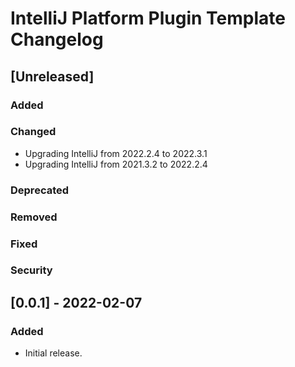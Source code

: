 <!-- Keep a Changelog guide -> https://keepachangelog.com -->

# IntelliJ Platform Plugin Template Changelog

## [Unreleased]

### Added

### Changed
- Upgrading IntelliJ from 2022.2.4 to 2022.3.1
- Upgrading IntelliJ from 2021.3.2 to 2022.2.4

### Deprecated

### Removed

### Fixed

### Security

## [0.0.1] - 2022-02-07

### Added

- Initial release.